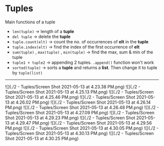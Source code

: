 # Tuples

Main functions of a tuple

- `len(tuple)` -> length of a **tuple** 
- `del tuple` -> delete the **tuple** 
- `tuple.count(elt)` -> count the no. of occurrences of **elt** in the **tuple** 
- `tuple.index(elt)` -> find the index of the first occurrence of **elt** 
- `sum(tuple)` , `max(tuple)` , `min(tuple)` -> find the max, sum & min of the tuple 
- `tuple1 + tuple2` -> appending 2 tuples. `.append()` function won't work 
- `sorted(tuple)` -> sorts a **tuple** and returns a **list**. Then change it to tuple by `tuple(list)`

---

![](./2 - Tuples/Screen Shot 2021-05-13 at 4.23.38 PM.png)
![](./2 - Tuples/Screen Shot 2021-05-13 at 4.25.13 PM.png)
![](./2 - Tuples/Screen Shot 2021-05-13 at 4.25.46 PM.png)
![](./2 - Tuples/Screen Shot 2021-05-13 at 4.26.02 PM.png)
![](./2 - Tuples/Screen Shot 2021-05-13 at 4.26.14 PM.png)
![](./2 - Tuples/Screen Shot 2021-05-13 at 4.26.48 PM.png)
![](./2 - Tuples/Screen Shot 2021-05-13 at 4.27.09 PM.png)
![](./2 - Tuples/Screen Shot 2021-05-13 at 4.29.23 PM.png)
![](./2 - Tuples/Screen Shot 2021-05-13 at 4.29.47 PM.png)
![](./2 - Tuples/Screen Shot 2021-05-13 at 4.29.56 PM.png)
![](./2 - Tuples/Screen Shot 2021-05-13 at 4.30.05 PM.png)
![](./2 - Tuples/Screen Shot 2021-05-13 at 4.30.13 PM.png)
![](./2 - Tuples/Screen Shot 2021-05-13 at 4.30.25 PM.png)

